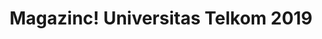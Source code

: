 ---
layout:   certificate
title:    "Magazinc! Universitas Telkom 2019"
slug:     ormawa-magazinc
category: ormawa
issuer:   "Magazinc! Universitas Telkom"
---
